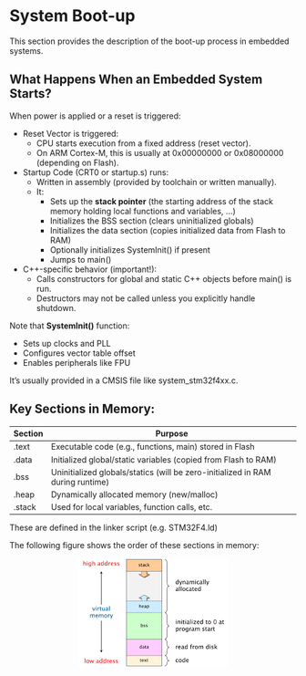 # System Boot-up
This section provides the description of the boot-up process in embedded systems.

## What Happens When an Embedded System Starts?
When power is applied or a reset is triggered:
 
 - Reset Vector is triggered:
   -   CPU starts execution from a fixed address (reset vector).
   -   On ARM Cortex-M, this is usually at 0x00000000 or 0x08000000 (depending on Flash).
 - Startup Code (CRT0 or startup.s) runs:
   - Written in assembly (provided by toolchain or written manually).
   - It:
     - Sets up the **stack pointer** (the starting address of the stack memory holding local functions and variables, ...)
     - Initializes the BSS section (clears uninitialized globals)
     - Initializes the data section (copies initialized data from Flash to RAM)
     - Optionally initializes SystemInit() if present
     - Jumps to main()
 - C++-specific behavior (important!):
   - Calls constructors for global and static C++ objects before main() is run.
   - Destructors may not be called unless you explicitly handle shutdown.

Note that **SystemInit()** function:
- Sets up clocks and PLL
- Configures vector table offset
- Enables peripherals like FPU

It’s usually provided in a CMSIS file like system_stm32f4xx.c.
## Key Sections in Memory:
|Section | Purpose|
---------|------
|.text	|Executable code (e.g., functions, main) stored in Flash|
|.data	|Initialized global/static variables (copied from Flash to RAM)|
|.bss	  |Uninitialized globals/statics (will be zero-initialized in RAM during runtime)|
|.heap	|Dynamically allocated memory (new/malloc)|
|.stack	|Used for local variables, function calls, etc.|

These are defined in the linker script (e.g. STM32F4.ld)

The following figure shows the order of these sections in memory:

<p align="center">
  <img src="https://github.com/Amir-Mansoori/Embedded-Cpp-Course/blob/main/Images/memory.png" alt="Figure 1: Memory sections" />
</p>
